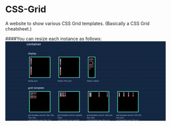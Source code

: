 # CSS-Grid
A website to show various CSS Grid templates. (Basically a CSS Grid cheatsheet.)


####You can resize each instance as follows:
![gif](css_grid.gif)
